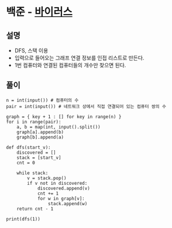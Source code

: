 # 백준 - [바이러스](https://www.acmicpc.net/problem/2606)

## 설명
- DFS, 스택 이용
- 입력으로 들어오는 그래프 연결 정보를 인접 리스트로 만든다.
- 1번 컴퓨터와 연결된 컴퓨터들의 개수만 찾으면 된다.

## 풀이
```
n = int(input()) # 컴퓨터의 수
pair = int(input()) # 네트워크 상에서 직접 연결되어 있는 컴퓨터 쌍의 수

graph = { key + 1 : [] for key in range(n) }
for i in range(pair):
    a, b = map(int, input().split())
    graph[a].append(b)
    graph[b].append(a)

def dfs(start_v):
    discovered = []
    stack = [start_v]
    cnt = 0

    while stack:
        v = stack.pop()
        if v not in discovered:
            discovered.append(v)
            cnt += 1
            for w in graph[v]:
                stack.append(w)
    return cnt - 1

print(dfs(1))

```
